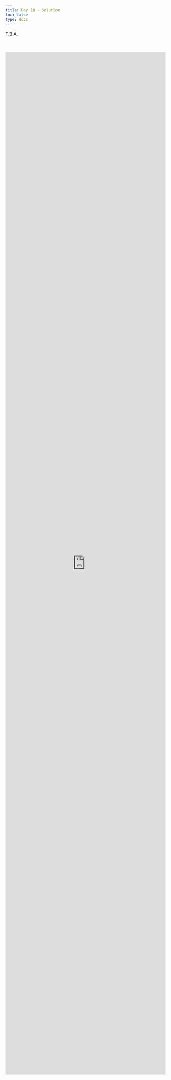 ```yaml
---
title: Day 16 - Solution
toc: false
type: docs
---
```


T.B.A.

<br>
<br>
<iframe 
    style="width: 100%; height: 80vh;" 
    src="https://lichess.org/study/embed/PrONOirR/Q36PLDfc" 
    frameborder="0">
</iframe> 

